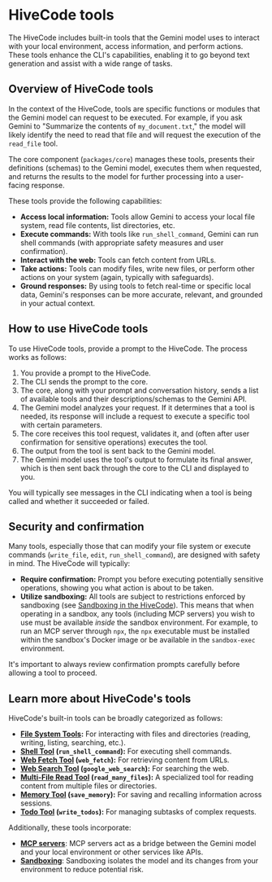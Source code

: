 # HiveCode tools

The HiveCode includes built-in tools that the Gemini model uses to interact with
your local environment, access information, and perform actions. These tools
enhance the CLI's capabilities, enabling it to go beyond text generation and
assist with a wide range of tasks.

## Overview of HiveCode tools

In the context of the HiveCode, tools are specific functions or modules that the
Gemini model can request to be executed. For example, if you ask Gemini to
"Summarize the contents of `my_document.txt`," the model will likely identify
the need to read that file and will request the execution of the `read_file`
tool.

The core component (`packages/core`) manages these tools, presents their
definitions (schemas) to the Gemini model, executes them when requested, and
returns the results to the model for further processing into a user-facing
response.

These tools provide the following capabilities:

- **Access local information:** Tools allow Gemini to access your local file
  system, read file contents, list directories, etc.
- **Execute commands:** With tools like `run_shell_command`, Gemini can run
  shell commands (with appropriate safety measures and user confirmation).
- **Interact with the web:** Tools can fetch content from URLs.
- **Take actions:** Tools can modify files, write new files, or perform other
  actions on your system (again, typically with safeguards).
- **Ground responses:** By using tools to fetch real-time or specific local
  data, Gemini's responses can be more accurate, relevant, and grounded in your
  actual context.

## How to use HiveCode tools

To use HiveCode tools, provide a prompt to the HiveCode. The process works as
follows:

1.  You provide a prompt to the HiveCode.
2.  The CLI sends the prompt to the core.
3.  The core, along with your prompt and conversation history, sends a list of
    available tools and their descriptions/schemas to the Gemini API.
4.  The Gemini model analyzes your request. If it determines that a tool is
    needed, its response will include a request to execute a specific tool with
    certain parameters.
5.  The core receives this tool request, validates it, and (often after user
    confirmation for sensitive operations) executes the tool.
6.  The output from the tool is sent back to the Gemini model.
7.  The Gemini model uses the tool's output to formulate its final answer, which
    is then sent back through the core to the CLI and displayed to you.

You will typically see messages in the CLI indicating when a tool is being
called and whether it succeeded or failed.

## Security and confirmation

Many tools, especially those that can modify your file system or execute
commands (`write_file`, `edit`, `run_shell_command`), are designed with safety
in mind. The HiveCode will typically:

- **Require confirmation:** Prompt you before executing potentially sensitive
  operations, showing you what action is about to be taken.
- **Utilize sandboxing:** All tools are subject to restrictions enforced by
  sandboxing (see [Sandboxing in the HiveCode](../cli/sandbox.md)). This means
  that when operating in a sandbox, any tools (including MCP servers) you wish
  to use must be available _inside_ the sandbox environment. For example, to run
  an MCP server through `npx`, the `npx` executable must be installed within the
  sandbox's Docker image or be available in the `sandbox-exec` environment.

It's important to always review confirmation prompts carefully before allowing a
tool to proceed.

## Learn more about HiveCode's tools

HiveCode's built-in tools can be broadly categorized as follows:

- **[File System Tools](./file-system.md):** For interacting with files and
  directories (reading, writing, listing, searching, etc.).
- **[Shell Tool](./shell.md) (`run_shell_command`):** For executing shell
  commands.
- **[Web Fetch Tool](./web-fetch.md) (`web_fetch`):** For retrieving content
  from URLs.
- **[Web Search Tool](./web-search.md) (`google_web_search`):** For searching
  the web.
- **[Multi-File Read Tool](./multi-file.md) (`read_many_files`):** A specialized
  tool for reading content from multiple files or directories.
- **[Memory Tool](./memory.md) (`save_memory`):** For saving and recalling
  information across sessions.
- **[Todo Tool](./todos.md) (`write_todos`):** For managing subtasks of complex
  requests.

Additionally, these tools incorporate:

- **[MCP servers](./mcp-server.md)**: MCP servers act as a bridge between the
  Gemini model and your local environment or other services like APIs.
- **[Sandboxing](../cli/sandbox.md)**: Sandboxing isolates the model and its
  changes from your environment to reduce potential risk.
